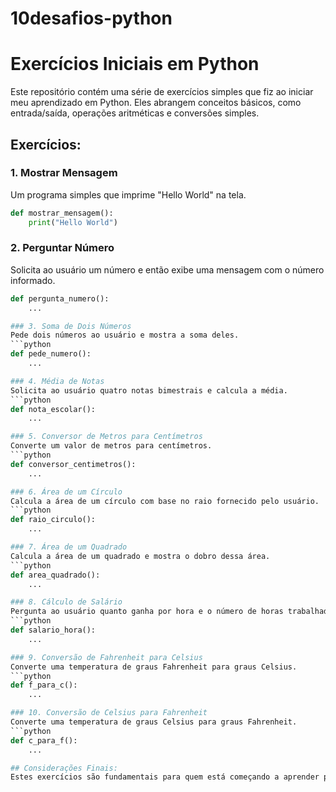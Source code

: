 # 10desafios-python
# Exercícios Iniciais em Python

Este repositório contém uma série de exercícios simples que fiz ao iniciar meu aprendizado em Python. Eles abrangem conceitos básicos, como entrada/saída, operações aritméticas e conversões simples.

## Exercícios:

### 1. Mostrar Mensagem
Um programa simples que imprime "Hello World" na tela.
```python
def mostrar_mensagem():
    print("Hello World")
````

### 2. Perguntar Número
Solicita ao usuário um número e então exibe uma mensagem com o número informado.
```python
def pergunta_numero():
    ...

### 3. Soma de Dois Números
Pede dois números ao usuário e mostra a soma deles.
```python
def pede_numero():
    ...

### 4. Média de Notas
Solicita ao usuário quatro notas bimestrais e calcula a média.
```python
def nota_escolar():
    ...

### 5. Conversor de Metros para Centímetros
Converte um valor de metros para centímetros.
```python
def conversor_centimetros():
    ...

### 6. Área de um Círculo
Calcula a área de um círculo com base no raio fornecido pelo usuário.
```python
def raio_circulo():
    ...

### 7. Área de um Quadrado
Calcula a área de um quadrado e mostra o dobro dessa área.
```python
def area_quadrado():
    ...

### 8. Cálculo de Salário
Pergunta ao usuário quanto ganha por hora e o número de horas trabalhadas no mês e, em seguida, calcula o salário total.
```python
def salario_hora():
    ...

### 9. Conversão de Fahrenheit para Celsius
Converte uma temperatura de graus Fahrenheit para graus Celsius.
```python
def f_para_c():
    ...

### 10. Conversão de Celsius para Fahrenheit
Converte uma temperatura de graus Celsius para graus Fahrenheit.
```python
def c_para_f():
    ...

## Considerações Finais:
Estes exercícios são fundamentais para quem está começando a aprender programação, pois ajudam a solidificar conceitos básicos e a se familiarizar com a sintaxe da linguagem Python.




